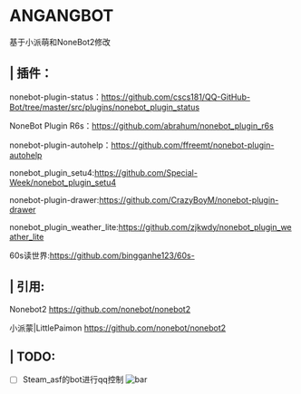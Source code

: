 # ANGANGBOT
基于小派萌和NoneBot2修改








## | 插件：
nonebot-plugin-status：https://github.com/cscs181/QQ-GitHub-Bot/tree/master/src/plugins/nonebot_plugin_status

NoneBot Plugin R6s：https://github.com/abrahum/nonebot_plugin_r6s

nonebot-plugin-autohelp：https://github.com/ffreemt/nonebot-plugin-autohelp

nonebot_plugin_setu4:https://github.com/Special-Week/nonebot_plugin_setu4

nonebot-plugin-drawer:https://github.com/CrazyBoyM/nonebot-plugin-drawer

nonebot_plugin_weather_lite:https://github.com/zjkwdy/nonebot_plugin_weather_lite

60s读世界:https://github.com/bingganhe123/60s-

## | 引用:
Nonebot2                  https://github.com/nonebot/nonebot2

小派蒙|LittlePaimon       https://github.com/nonebot/nonebot2








## | TODO:
- [ ] Steam_asf的bot进行qq控制 <img src="https://progress-bar.dev/0/" alt="bar">
